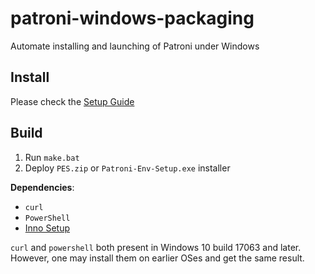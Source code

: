 # patroni-windows-packaging
Automate installing and launching of Patroni under Windows

## Install
Please check the [Setup Guide](doc/setup.md)

## Build
1. Run `make.bat`
2. Deploy `PES.zip` or `Patroni-Env-Setup.exe` installer

**Dependencies**:
* `curl`
* `PowerShell`
* [Inno Setup](https://github.com/jrsoftware/issrc)

`curl` and `powershell` both present in Windows 10 build 17063 and later. However, one may install them on earlier OSes and get the same result.
